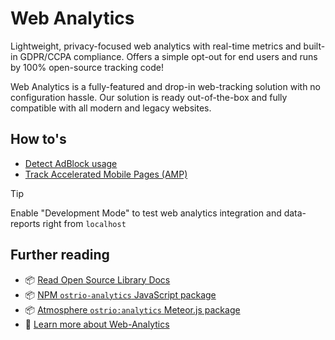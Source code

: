 # Web Analytics

Lightweight, privacy-focused web analytics with real-time metrics and built-in GDPR/CCPA compliance. Offers a simple opt-out for end users and runs by 100% open-source tracking code!

Web Analytics is a fully-featured and drop-in web-tracking solution with no configuration hassle. Our solution is ready out-of-the-box and fully compatible with all modern and legacy websites.

## How to's

- [Detect AdBlock usage](https://github.com/veliovgroup/ostrio/blob/master/docs/analytics/detect-adblock.md)
- [Track Accelerated Mobile Pages (AMP)](https://github.com/veliovgroup/ostrio/blob/master/docs/analytics/track-amp.md)

> [!TIP]
> Enable "Development Mode" to test web analytics integration and data-reports right from `localhost`

## Further reading

- 📦 [Read Open Source Library Docs](https://github.com/veliovgroup/ostrio-analytics)
- 📦 [NPM `ostrio-analytics` JavaScript package](https://www.npmjs.com/package/ostrio-analytics)
- 📦 [Atmosphere `ostrio:analytics` Meteor.js package](https://atmospherejs.com/ostrio/analytics)
- 📔 [Learn more about Web-Analytics](https://ostr.io/info/web-analytics)
